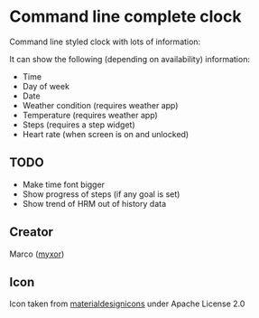 # Command line complete clock

Command line styled clock with lots of information:

It can show the following (depending on availability) information:
* Time
* Day of week
* Date
* Weather condition (requires weather app)
* Temperature (requires weather app)
* Steps (requires a step widget)
* Heart rate (when screen is on and unlocked)

## TODO
* Make time font bigger
* Show progress of steps (if any goal is set)
* Show trend of HRM out of history data

## Creator
Marco ([myxor](https://github.com/myxor))

## Icon
Icon taken from [materialdesignicons](https://materialdesignicons.com) under Apache License 2.0
